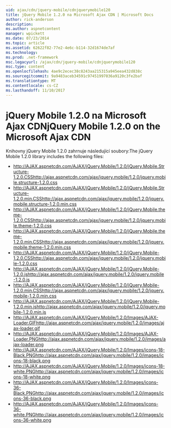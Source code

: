 ```yaml
---
uid: ajax/cdn/jquery-mobile/cdnjquerymobile120
title: jQuery Mobile 1.2.0 na Microsoft Ajax CDN | Microsoft Docs
author: rick-anderson
description: 
ms.author: aspnetcontent
manager: wpickett
ms.date: 07/23/2014
ms.topic: article
ms.assetid: 62622f82-77e2-4e6c-b114-32d1674de7af
ms.technology: 
ms.prod: .net-framework
msc.legacyurl: /ajax/cdn/jquery-mobile/cdnjquerymobile120
msc.type: content
ms.openlocfilehash: 4ae9c2ecec38c8243aa215315a945eea432d838c
ms.sourcegitcommit: 9a9483aceb34591c97451997036a9120c3fe2baf
ms.translationtype: MT
ms.contentlocale: cs-CZ
ms.lasthandoff: 11/10/2017
---
```

<a name="jquery-mobile-120-on-the-microsoft-ajax-cdn"></a><span data-ttu-id="5558b-102">jQuery Mobile 1.2.0 na Microsoft Ajax CDN</span><span class="sxs-lookup"><span data-stu-id="5558b-102">jQuery Mobile 1.2.0 on the Microsoft Ajax CDN</span></span>
====================
<span data-ttu-id="5558b-103">Knihovny jQuery Mobile 1.2.0 zahrnuje následující soubory:</span><span class="sxs-lookup"><span data-stu-id="5558b-103">The jQuery Mobile 1.2.0 library includes the following files:</span></span>

- <span data-ttu-id="5558b-104">http://AJAX.aspnetcdn.com/AJAX/jQuery.Mobile/1.2.0/jQuery.Mobile.Structure-1.2.0.CSS</span><span class="sxs-lookup"><span data-stu-id="5558b-104">http://ajax.aspnetcdn.com/ajax/jquery.mobile/1.2.0/jquery.mobile.structure-1.2.0.css</span></span>
- <span data-ttu-id="5558b-105">http://AJAX.aspnetcdn.com/AJAX/jQuery.Mobile/1.2.0/jQuery.Mobile.Structure-1.2.0.min.CSS</span><span class="sxs-lookup"><span data-stu-id="5558b-105">http://ajax.aspnetcdn.com/ajax/jquery.mobile/1.2.0/jquery.mobile.structure-1.2.0.min.css</span></span>
- <span data-ttu-id="5558b-106">http://AJAX.aspnetcdn.com/AJAX/jQuery.Mobile/1.2.0/jQuery.Mobile.theme-1.2.0.CSS</span><span class="sxs-lookup"><span data-stu-id="5558b-106">http://ajax.aspnetcdn.com/ajax/jquery.mobile/1.2.0/jquery.mobile.theme-1.2.0.css</span></span>
- <span data-ttu-id="5558b-107">http://AJAX.aspnetcdn.com/AJAX/jQuery.Mobile/1.2.0/jQuery.Mobile.theme-1.2.0.min.CSS</span><span class="sxs-lookup"><span data-stu-id="5558b-107">http://ajax.aspnetcdn.com/ajax/jquery.mobile/1.2.0/jquery.mobile.theme-1.2.0.min.css</span></span>
- <span data-ttu-id="5558b-108">http://AJAX.aspnetcdn.com/AJAX/jQuery.Mobile/1.2.0/jQuery.Mobile-1.2.0.CSS</span><span class="sxs-lookup"><span data-stu-id="5558b-108">http://ajax.aspnetcdn.com/ajax/jquery.mobile/1.2.0/jquery.mobile-1.2.0.css</span></span>
- <span data-ttu-id="5558b-109">http://AJAX.aspnetcdn.com/AJAX/jQuery.Mobile/1.2.0/jQuery.Mobile-1.2.0.js</span><span class="sxs-lookup"><span data-stu-id="5558b-109">http://ajax.aspnetcdn.com/ajax/jquery.mobile/1.2.0/jquery.mobile-1.2.0.js</span></span>
- <span data-ttu-id="5558b-110">http://AJAX.aspnetcdn.com/AJAX/jQuery.Mobile/1.2.0/jQuery.Mobile-1.2.0.min.CSS</span><span class="sxs-lookup"><span data-stu-id="5558b-110">http://ajax.aspnetcdn.com/ajax/jquery.mobile/1.2.0/jquery.mobile-1.2.0.min.css</span></span>
- <span data-ttu-id="5558b-111">http://AJAX.aspnetcdn.com/AJAX/jQuery.Mobile/1.2.0/jQuery.Mobile-1.2.0.min.js</span><span class="sxs-lookup"><span data-stu-id="5558b-111">http://ajax.aspnetcdn.com/ajax/jquery.mobile/1.2.0/jquery.mobile-1.2.0.min.js</span></span>
- <span data-ttu-id="5558b-112">http://AJAX.aspnetcdn.com/AJAX/jQuery.Mobile/1.2.0/Images/AJAX-Loader.GIF</span><span class="sxs-lookup"><span data-stu-id="5558b-112">http://ajax.aspnetcdn.com/ajax/jquery.mobile/1.2.0/images/ajax-loader.gif</span></span>
- <span data-ttu-id="5558b-113">http://AJAX.aspnetcdn.com/AJAX/jQuery.Mobile/1.2.0/Images/AJAX-Loader.PNG</span><span class="sxs-lookup"><span data-stu-id="5558b-113">http://ajax.aspnetcdn.com/ajax/jquery.mobile/1.2.0/images/ajax-loader.png</span></span>
- <span data-ttu-id="5558b-114">http://AJAX.aspnetcdn.com/AJAX/jQuery.Mobile/1.2.0/Images/icons-18-Black.PNG</span><span class="sxs-lookup"><span data-stu-id="5558b-114">http://ajax.aspnetcdn.com/ajax/jquery.mobile/1.2.0/images/icons-18-black.png</span></span>
- <span data-ttu-id="5558b-115">http://AJAX.aspnetcdn.com/AJAX/jQuery.Mobile/1.2.0/Images/icons-18-white.PNG</span><span class="sxs-lookup"><span data-stu-id="5558b-115">http://ajax.aspnetcdn.com/ajax/jquery.mobile/1.2.0/images/icons-18-white.png</span></span>
- <span data-ttu-id="5558b-116">http://AJAX.aspnetcdn.com/AJAX/jQuery.Mobile/1.2.0/Images/icons-36-Black.PNG</span><span class="sxs-lookup"><span data-stu-id="5558b-116">http://ajax.aspnetcdn.com/ajax/jquery.mobile/1.2.0/images/icons-36-black.png</span></span>
- <span data-ttu-id="5558b-117">http://AJAX.aspnetcdn.com/AJAX/jQuery.Mobile/1.2.0/Images/icons-36-white.PNG</span><span class="sxs-lookup"><span data-stu-id="5558b-117">http://ajax.aspnetcdn.com/ajax/jquery.mobile/1.2.0/images/icons-36-white.png</span></span>
